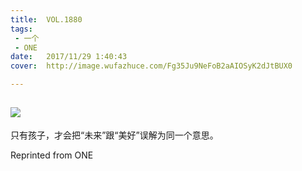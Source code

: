 ```yaml
---
title:	VOL.1880
tags:
 - 一个
 - ONE
date:	2017/11/29 1:40:43
cover:	http://image.wufazhuce.com/Fg35Ju9NeFoB2aAIOSyK2dJtBUX0

---
```

![](http://image.wufazhuce.com/Fg35Ju9NeFoB2aAIOSyK2dJtBUX0)
---

只有孩子，才会把“未来”跟“美好”误解为同一个意思。
 
Reprinted from ONE
